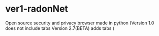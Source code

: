 # ver1-radonNet
Open source security and privacy browser made in python (Version 1.0 does not include tabs Version 2.7(BETA) adds tabs )

